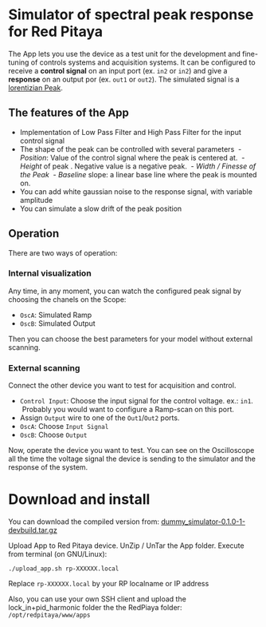 # Simulator of spectral peak response for Red Pitaya

The App lets you use the device as a test unit for the development and fine-tuning
of controls systems and acquisition systems.
It can be configured to receive a **control signal** on an input port (ex. `in2` or `in2`)
and give a **response** on an output por (ex. `out1` or `out2`).
The simulated signal is a [lorentizian Peak](https://en.wikipedia.org/wiki/Spectral_line_shape#Lorentzian).

## The features of the App

- Implementation of Low Pass Filter and High Pass Filter for the input control signal
- The shape of the peak can be controlled with several parameters
 - *Position*: Value of the control signal where the peak is centered at.
 - *Height* of peak . Negative value is a negative peak.
 - *Width / Finesse of the Peak*
 - *Baseline* slope: a linear base line where the peak is mounted on.
- You can add white gaussian noise to the response signal, with variable amplitude
- You can simulate a slow drift of the peak position

## Operation

There are two ways of operation:

### Internal visualization

Any time, in any moment, you can watch the configured peak signal by choosing the chanels on the Scope:

- `OscA`: Simulated Ramp
- `OscB`: Simulated Output

Then you can choose the best parameters for your model without external scanning.

### External scanning

Connect the other device you want to test for acquisition and control.

- `Control Input`: Choose the input signal for the control voltage. ex.: `in1`.
   Probably you would want to configure a Ramp-scan on this port.
- Assign `Output` wire to one of the `Out1`/`Out2` ports.
- `OscA`: Choose `Input Signal`
- `OscB`: Choose `Output`

Now, operate the device you want to test. You can see on the Oscilloscope all the time the voltage
signal the device is sending to the simulator and the response of the system.

# Download and install

You can download the compiled version from:
[dummy_simulator-0.1.0-1-devbuild.tar.gz](https://marceluda.github.io/rp_lock-in_pid/Derivated/dummy_simulator-0.1.0-1-devbuild.tar.gz)

Upload App to Red Pitaya device.
UnZip / UnTar the App folder. Execute from terminal (on GNU/Linux):

`./upload_app.sh rp-XXXXXX.local`

Replace `rp-XXXXXX.local` by your RP localname or IP address

Also, you can use your own SSH client and upload the lock_in+pid_harmonic folder the the
RedPiaya folder: `/opt/redpitaya/www/apps`
